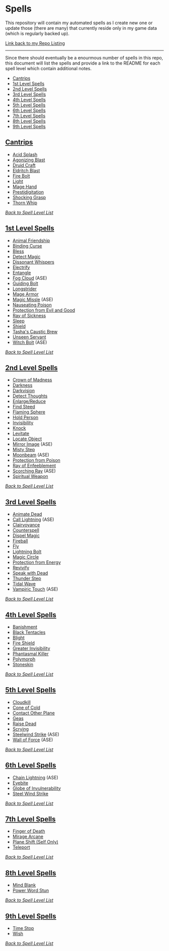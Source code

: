 # Spells
This repository will contain my automated spells as I create new one or update those (there are many) that currently reside only in my game data (which is regularly backed up).

[Link back to my Repo Listing](https://github.com/Jeznar/GitRepo)

---

Since there should eventually be a enourmous number of spells in this repo, this document will list the spells and provide a link to the README for each spell level which contain additional notes.

* [Cantrips](#cantrips)
* [1st Level Spells](#1st-level-spells)
* [2nd Level Spells](#2nd-level-spells)
* [3rd Level Spells](#3rd-level-spells)
* [4th Level Spells](#4th-level-spells)
* [5th Level Spells](#5th-level-spells)
* [6th Level Spells](#6th-level-spells)
* [7th Level Spells](#7th-level-spells)
* [8th Level Spells](#8th-level-spells)
* [9th Level Spells](#9th-level-spells)

## [Cantrips](Cantrips)

* [Acid Splash](Cantrips#acid-splash)
* [Agonizing Blast](Cantrips#agonizing-blast)
* [Druid Craft](Cantrips#druid-craft)
* [Eldritch Blast](Cantrips#eldritch-blast)
* [Fire Bolt](Cantrips#fire-bolt)
* [Light](Cantrips#light)
* [Mage Hand](Cantrips#mage-hand)
* [Prestidigitation](Cantrips#prestidigitation)
* [Shocking Grasp](Cantrips#shocking-grasp)
* [Thorn Whip](Cantrips#thorn-whip)

[*Back to Spell Level List*](#spells)

## [1st Level Spells](1st_Level)

* [Animal Friendship](1st_Level#animal-friendship)
* [Binding Curse](1st_Level#binding-curse)
* [Bless](1st_Level#bless)
* [Detect Magic](1st_Level#detect-magic)
* [Dissonant Whispers](1st_Level#dissonant-whispers)
* [Electrify](1st_Level#electrify)
* [Entangle](1st_Level#entangle)
* [Fog Cloud](1st_Level#fog-cloud) (ASE)
* [Guiding Bolt](1st_Level#guiding-bolt)
* [Longstrider](1st_Level#longstrider)
* [Mage Armor](1st_Level#mage-armor)
* [Magic Missle](1st_Level#magic-missle) (ASE)
* [Nauseating Poison](1st_Level#nauseating-poison)
* [Protection from Evil and Good](1st_Level#protection-from-evil-and-good)
* [Ray of Sickness](1st_Level#ray-of-sickness)
* [Sleep](1st_Level#sleep)
* [Shield](1st_Level#shield)
* [Tasha's Caustic Brew](1st_Level#tasha-caustic-brew)
* [Unseen Servant](1st_Level#unseen-servant)
* [Witch Bolt](1st_Level#witch-bolt) (ASE)

[*Back to Spell Level List*](#spells)

## [2nd Level Spells](2nd_Level)

* [Crown of Madness](2nd_Level#crown-of-madness)
* [Darkness](2nd_Level#darkness)
* [Darkvision](2nd_Level#darkvision)
* [Detect Thoughts](2nd_Level#detect-thoughts)
* [Enlarge/Reduce](2nd_Level#enlargereduce)
* [Find Steed](2nd_Level#find-steed)
* [Flaming Sphere](2nd_Level#flaming-sphere)
* [Hold Person](2nd_Level#hold-person)
* [Invisibility](2nd_Level#invisibility)
* [Knock](2nd_Level#knock)
* [Levitate](2nd_Level#levitate)
* [Locate Object](2nd_Level#locate-object)
* [Mirror Image](2nd_Level#mirror-image) (ASE)
* [Misty Step](2nd_Level#misty-step)
* [Moonbeam](2nd_Level#moonbeam) (ASE)
* [Protection from Poison](#protection-from-poison)
* [Ray of Enfeeblement](2nd_Level#ray-of-enfeeblement)
* [Scorching Ray](2nd_Level#scorching-ray) (ASE)
* [Spiritual Weapon](2nd_Level#spiritual-weapon)

[*Back to Spell Level List*](#spells)

## [3rd Level Spells](3rd_Level)

* [Animate Dead](3rd_Level#animate-dead)
* [Call Lightning](3rd_Level#call-lightning) (ASE)
* [Clairvoyance](3rd_Level#clairvoyance)
* [Counterspell](3rd_Level#counterspell)
* [Dispel Magic](3rd_Level#dispel-magic)
* [Fireball](3rd_Level#fireball)
* [Fly](3rd_Level#fly)
* [Lightning Bolt](3rd_Level#lightning-bolt)
* [Magic Circle](3rd_Level#magic-circle)
* [Protection from Energy](3rd_Level#protection-from-energy)
* [Revivify](3rd_Level#revivify)
* [Speak with Dead](3rd_Level#speak-with-dead)
* [Thunder Step](3rd_Level#thunder-step)
* [Tidal Wave](3rd_Level#tidal-wave)
* [Vampiric Touch](3rd_Level#vampiric-touch) (ASE)

[*Back to Spell Level List*](#spells)

## [4th Level Spells](4th_Level)

* [Banishment](4th_Level#banishment)
* [Black Tentacles](4th_Level#black-tentacles)
* [Blight](4th_Level#blight)
* [Fire Shield](4th_Level#fire-shield)
* [Greater Invisibility](4th_Level#greater-invisibility)
* [Phantasmal Killer](4th_Level#phantasmal-killer)
* [Polymorph](4th_Level#polymorph)
* [Stoneskin](4th_Level#stoneskin)

[*Back to Spell Level List*](#spells)

## [5th Level Spells](5th_Level)

* [Cloudkill](5th_Level#cloudkill)
* [Cone of Cold](5th_Level#cone-of-cold)
* [Contact Other Plane](5th_Level#contact-other-plane)
* [Geas](5th_Level#geas)
* [Raise Dead](5th_Level#raise-dead)
* [Scrying](5th_Level#scrying)
* [Steelwind Strike](5th_Level#steelwind-strike) (ASE)
* [Wall of Force](5th_Level#wall-of-force) (ASE)

[*Back to Spell Level List*](#spells)

## [6th Level Spells](6th_Level)

* [Chain Lightning](6th_Level#chain-lightning) (ASE)
* [Eyebite](6th_Level#eyebite)
* [Globe of Invulnerability](6th_Level#globe-of-invulnerability)
* [Steel Wind Strike](6th_Level#steel-wind-strike)

[*Back to Spell Level List*](#spells)

## [7th Level Spells](7th_Level)

* [Finger of Death](7th_Level#finger_of_death)
* [Mirage Arcane](#mirage_arcane)
* [Plane Shift (Self Only)](7th_Level#plane-shift-self-only)
* [Teleport](7th_Level#teleport)

[*Back to Spell Level List*](#spells)

## [8th Level Spells](8th_Level)

* [Mind Blank](8th_Level#mind-blank)
* [Power Word Stun](8th_Level#power-word-stun)

[*Back to Spell Level List*](#spells)

## [9th Level Spells](9th_Level)

* [Time Stop](9th_Level#time-stop)
* [Wish](9th_Level#wish)

[*Back to Spell Level List*](#spells)
